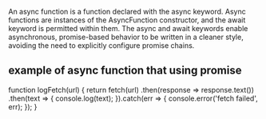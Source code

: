 An async function is a function declared with the async keyword. Async functions are instances of the AsyncFunction constructor, and the await keyword is permitted within them. The async and await keywords enable asynchronous, promise-based behavior to be written in a cleaner style, avoiding the need to explicitly configure promise chains.

## example of async function that using promise
function logFetch(url) { return fetch(url) .then(response => response.text()) .then(text => { console.log(text); }).catch(err => { console.error('fetch failed', err); }); }
